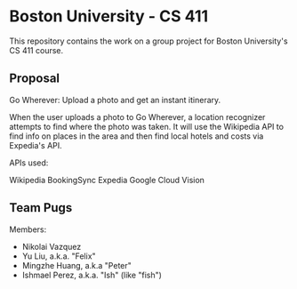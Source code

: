 # Boston University - CS 411

This repository contains the work on a group project for Boston University's
CS 411 course.

## Proposal

Go Wherever: Upload a photo and get an instant itinerary.

When the user uploads a photo to Go Wherever, a location recognizer attempts to find where the photo was taken. It will use the Wikipedia API to find info on places in the area and then find local hotels and costs via Expedia's API.

APIs used:

Wikipedia
BookingSync
Expedia
Google Cloud Vision

## Team Pugs

Members:
- Nikolai Vazquez
- Yu Liu, a.k.a. "Felix"
- Mingzhe Huang, a.k.a "Peter"
- Ishmael Perez, a.k.a. "Ish" (like "fish")
